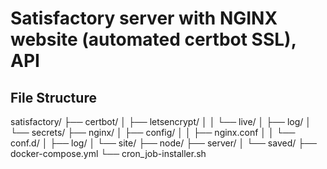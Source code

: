 # Satisfactory server with NGINX website (automated certbot SSL), API

## File Structure

satisfactory/
├── certbot/
│   ├── letsencrypt/
│   │   └── live/
│   ├── log/
│   └── secrets/
├── nginx/
│   ├── config/
│   │   ├── nginx.conf
│   │   └── conf.d/
│   ├── log/
│   └── site/
├── node/
├── server/
│   └── saved/
├── docker-compose.yml
└── cron_job-installer.sh
